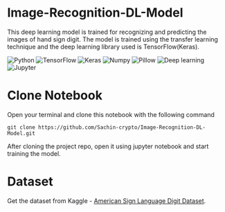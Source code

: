 # Image-Recognition-DL-Model
This deep learning model is trained for recognizing and predicting the images of hand sign digit. The model is trained using the transfer learning technique and the deep learning library used is TensorFlow(Keras). 

![Python](https://img.shields.io/badge/python-green)
![TensorFlow](https://img.shields.io/badge/-tensorflow-orange)
![Keras](https://img.shields.io/badge/-Keras-blue)
![Numpy](https://img.shields.io/badge/-numpy-red)
![Pillow](https://img.shields.io/badge/-pillow-violet)
![Deep learning](https://img.shields.io/badge/deep%20learning-ff006e)
![Jupyter](https://img.shields.io/badge/jupyter%20notebook-9b5de5)

# Clone Notebook

Open your terminal and clone this notebook with the following command

```shell
git clone https://github.com/Sachin-crypto/Image-Recognition-DL-Model.git
```

After cloning the project repo, open it using jupyter notebook and start training the model.

# Dataset

Get the dataset from Kaggle - [American Sign Language Digit Dataset](https://www.kaggle.com/datasets/rayeed045/american-sign-language-digit-dataset).
